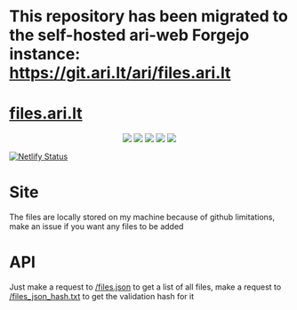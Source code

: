 # This repository has been migrated to the self-hosted ari-web Forgejo instance: <https://git.ari.lt/ari/files.ari.lt>
# [files.ari.lt](https://files.ari.lt)

<p align="center">
  <img src="https://img.shields.io/badge/Maintained-Yes-green?color=red&style=flat-square">
  <img src="https://img.shields.io/github/last-commit/ari-lt/files.ari.lt?color=red&style=flat-square">
  <img src="https://img.shields.io/github/repo-size/ari-lt/files.ari.lt?color=red&style=flat-square">
  <img src="https://img.shields.io/github/issues/ari-lt/files.ari.lt?color=red&style=flat-square">
  <img src="https://img.shields.io/github/stars/ari-lt/files.ari.lt?color=red&style=flat-square">
</p>

[![Netlify Status](https://api.netlify.com/api/v1/badges/45b95d96-66aa-4e1d-b966-ce8fa2ed3188/deploy-status)](https://app.netlify.com/sites/files-ari-web-xyz/deploys)

# Site

The files are locally stored on my machine because of github limitations,
make an issue if you want any files to be added

# API

Just make a request to [/files.json](https://files.ari.lt/files.json) to get a list of all files,
make a request to [/files_json_hash.txt](https://files.ari.lt/files_json_hash.txt)
to get the validation hash for it
